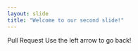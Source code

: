 ```yaml
---
layout: slide
title: "Welcome to our second slide!"
---
```

Pull Request
Use the left arrow to go back!
